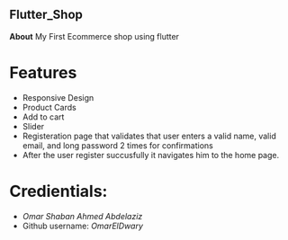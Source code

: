 ## Flutter_Shop

**About**
My First Ecommerce shop using flutter

# Features
- Responsive Design
- Product Cards
- Add to cart
- Slider
- Registeration page that validates that user enters a valid name,  valid email, and long password 2 times for confirmations
- After the user register succusfully it navigates him to the home page.

# Credientials:
- *Omar Shaban Ahmed Abdelaziz*
- Github username: *OmarElDwary*